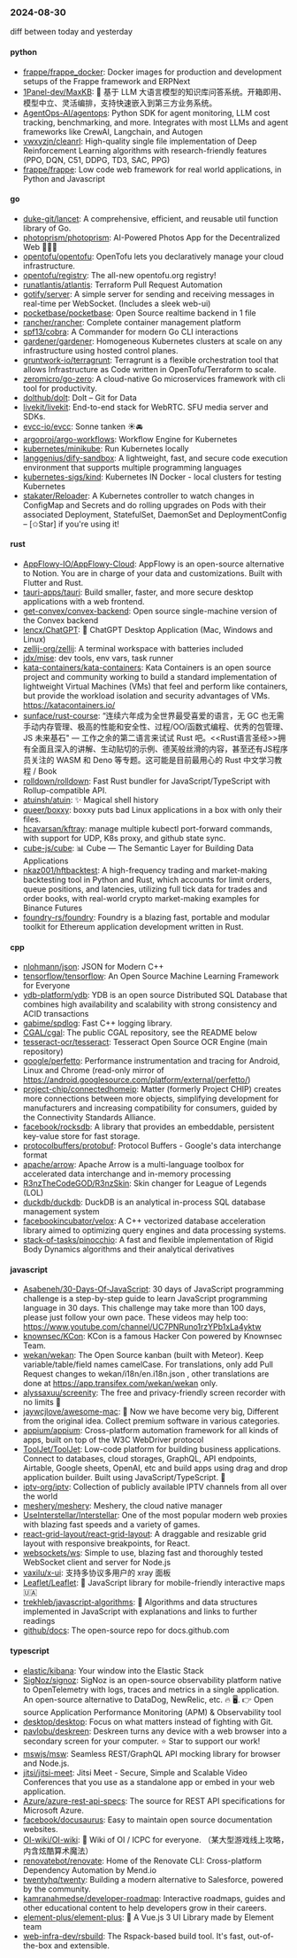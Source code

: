 ### 2024-08-30
diff between today and yesterday

#### python
* [frappe/frappe_docker](https://github.com/frappe/frappe_docker): Docker images for production and development setups of the Frappe framework and ERPNext
* [1Panel-dev/MaxKB](https://github.com/1Panel-dev/MaxKB): 🚀 基于 LLM 大语言模型的知识库问答系统。开箱即用、模型中立、灵活编排，支持快速嵌入到第三方业务系统。
* [AgentOps-AI/agentops](https://github.com/AgentOps-AI/agentops): Python SDK for agent monitoring, LLM cost tracking, benchmarking, and more. Integrates with most LLMs and agent frameworks like CrewAI, Langchain, and Autogen
* [vwxyzjn/cleanrl](https://github.com/vwxyzjn/cleanrl): High-quality single file implementation of Deep Reinforcement Learning algorithms with research-friendly features (PPO, DQN, C51, DDPG, TD3, SAC, PPG)
* [frappe/frappe](https://github.com/frappe/frappe): Low code web framework for real world applications, in Python and Javascript

#### go
* [duke-git/lancet](https://github.com/duke-git/lancet): A comprehensive, efficient, and reusable util function library of Go.
* [photoprism/photoprism](https://github.com/photoprism/photoprism): AI-Powered Photos App for the Decentralized Web 🌈💎✨
* [opentofu/opentofu](https://github.com/opentofu/opentofu): OpenTofu lets you declaratively manage your cloud infrastructure.
* [opentofu/registry](https://github.com/opentofu/registry): The all-new opentofu.org registry!
* [runatlantis/atlantis](https://github.com/runatlantis/atlantis): Terraform Pull Request Automation
* [gotify/server](https://github.com/gotify/server): A simple server for sending and receiving messages in real-time per WebSocket. (Includes a sleek web-ui)
* [pocketbase/pocketbase](https://github.com/pocketbase/pocketbase): Open Source realtime backend in 1 file
* [rancher/rancher](https://github.com/rancher/rancher): Complete container management platform
* [spf13/cobra](https://github.com/spf13/cobra): A Commander for modern Go CLI interactions
* [gardener/gardener](https://github.com/gardener/gardener): Homogeneous Kubernetes clusters at scale on any infrastructure using hosted control planes.
* [gruntwork-io/terragrunt](https://github.com/gruntwork-io/terragrunt): Terragrunt is a flexible orchestration tool that allows Infrastructure as Code written in OpenTofu/Terraform to scale.
* [zeromicro/go-zero](https://github.com/zeromicro/go-zero): A cloud-native Go microservices framework with cli tool for productivity.
* [dolthub/dolt](https://github.com/dolthub/dolt): Dolt – Git for Data
* [livekit/livekit](https://github.com/livekit/livekit): End-to-end stack for WebRTC. SFU media server and SDKs.
* [evcc-io/evcc](https://github.com/evcc-io/evcc): Sonne tanken ☀️🚘
* [argoproj/argo-workflows](https://github.com/argoproj/argo-workflows): Workflow Engine for Kubernetes
* [kubernetes/minikube](https://github.com/kubernetes/minikube): Run Kubernetes locally
* [langgenius/dify-sandbox](https://github.com/langgenius/dify-sandbox): A lightweight, fast, and secure code execution environment that supports multiple programming languages
* [kubernetes-sigs/kind](https://github.com/kubernetes-sigs/kind): Kubernetes IN Docker - local clusters for testing Kubernetes
* [stakater/Reloader](https://github.com/stakater/Reloader): A Kubernetes controller to watch changes in ConfigMap and Secrets and do rolling upgrades on Pods with their associated Deployment, StatefulSet, DaemonSet and DeploymentConfig – [✩Star] if you're using it!

#### rust
* [AppFlowy-IO/AppFlowy-Cloud](https://github.com/AppFlowy-IO/AppFlowy-Cloud): AppFlowy is an open-source alternative to Notion. You are in charge of your data and customizations. Built with Flutter and Rust.
* [tauri-apps/tauri](https://github.com/tauri-apps/tauri): Build smaller, faster, and more secure desktop applications with a web frontend.
* [get-convex/convex-backend](https://github.com/get-convex/convex-backend): Open source single-machine version of the Convex backend
* [lencx/ChatGPT](https://github.com/lencx/ChatGPT): 🔮 ChatGPT Desktop Application (Mac, Windows and Linux)
* [zellij-org/zellij](https://github.com/zellij-org/zellij): A terminal workspace with batteries included
* [jdx/mise](https://github.com/jdx/mise): dev tools, env vars, task runner
* [kata-containers/kata-containers](https://github.com/kata-containers/kata-containers): Kata Containers is an open source project and community working to build a standard implementation of lightweight Virtual Machines (VMs) that feel and perform like containers, but provide the workload isolation and security advantages of VMs. https://katacontainers.io/
* [sunface/rust-course](https://github.com/sunface/rust-course): “连续六年成为全世界最受喜爱的语言，无 GC 也无需手动内存管理、极高的性能和安全性、过程/OO/函数式编程、优秀的包管理、JS 未来基石" — 工作之余的第二语言来试试 Rust 吧。<<Rust语言圣经>>拥有全面且深入的讲解、生动贴切的示例、德芙般丝滑的内容，甚至还有JS程序员关注的 WASM 和 Deno 等专题。这可能是目前最用心的 Rust 中文学习教程 / Book
* [rolldown/rolldown](https://github.com/rolldown/rolldown): Fast Rust bundler for JavaScript/TypeScript with Rollup-compatible API.
* [atuinsh/atuin](https://github.com/atuinsh/atuin): ✨ Magical shell history
* [queer/boxxy](https://github.com/queer/boxxy): boxxy puts bad Linux applications in a box with only their files.
* [hcavarsan/kftray](https://github.com/hcavarsan/kftray): manage multiple kubectl port-forward commands, with support for UDP, K8s proxy, and github state sync.
* [cube-js/cube](https://github.com/cube-js/cube): 📊 Cube — The Semantic Layer for Building Data Applications
* [nkaz001/hftbacktest](https://github.com/nkaz001/hftbacktest): A high-frequency trading and market-making backtesting tool in Python and Rust, which accounts for limit orders, queue positions, and latencies, utilizing full tick data for trades and order books, with real-world crypto market-making examples for Binance Futures
* [foundry-rs/foundry](https://github.com/foundry-rs/foundry): Foundry is a blazing fast, portable and modular toolkit for Ethereum application development written in Rust.

#### cpp
* [nlohmann/json](https://github.com/nlohmann/json): JSON for Modern C++
* [tensorflow/tensorflow](https://github.com/tensorflow/tensorflow): An Open Source Machine Learning Framework for Everyone
* [ydb-platform/ydb](https://github.com/ydb-platform/ydb): YDB is an open source Distributed SQL Database that combines high availability and scalability with strong consistency and ACID transactions
* [gabime/spdlog](https://github.com/gabime/spdlog): Fast C++ logging library.
* [CGAL/cgal](https://github.com/CGAL/cgal): The public CGAL repository, see the README below
* [tesseract-ocr/tesseract](https://github.com/tesseract-ocr/tesseract): Tesseract Open Source OCR Engine (main repository)
* [google/perfetto](https://github.com/google/perfetto): Performance instrumentation and tracing for Android, Linux and Chrome (read-only mirror of https://android.googlesource.com/platform/external/perfetto/)
* [project-chip/connectedhomeip](https://github.com/project-chip/connectedhomeip): Matter (formerly Project CHIP) creates more connections between more objects, simplifying development for manufacturers and increasing compatibility for consumers, guided by the Connectivity Standards Alliance.
* [facebook/rocksdb](https://github.com/facebook/rocksdb): A library that provides an embeddable, persistent key-value store for fast storage.
* [protocolbuffers/protobuf](https://github.com/protocolbuffers/protobuf): Protocol Buffers - Google's data interchange format
* [apache/arrow](https://github.com/apache/arrow): Apache Arrow is a multi-language toolbox for accelerated data interchange and in-memory processing
* [R3nzTheCodeGOD/R3nzSkin](https://github.com/R3nzTheCodeGOD/R3nzSkin): Skin changer for League of Legends (LOL)
* [duckdb/duckdb](https://github.com/duckdb/duckdb): DuckDB is an analytical in-process SQL database management system
* [facebookincubator/velox](https://github.com/facebookincubator/velox): A C++ vectorized database acceleration library aimed to optimizing query engines and data processing systems.
* [stack-of-tasks/pinocchio](https://github.com/stack-of-tasks/pinocchio): A fast and flexible implementation of Rigid Body Dynamics algorithms and their analytical derivatives

#### javascript
* [Asabeneh/30-Days-Of-JavaScript](https://github.com/Asabeneh/30-Days-Of-JavaScript): 30 days of JavaScript programming challenge is a step-by-step guide to learn JavaScript programming language in 30 days. This challenge may take more than 100 days, please just follow your own pace. These videos may help too: https://www.youtube.com/channel/UC7PNRuno1rzYPb1xLa4yktw
* [knownsec/KCon](https://github.com/knownsec/KCon): KCon is a famous Hacker Con powered by Knownsec Team.
* [wekan/wekan](https://github.com/wekan/wekan): The Open Source kanban (built with Meteor). Keep variable/table/field names camelCase. For translations, only add Pull Request changes to wekan/i18n/en.i18n.json , other translations are done at https://app.transifex.com/wekan/wekan only.
* [alyssaxuu/screenity](https://github.com/alyssaxuu/screenity): The free and privacy-friendly screen recorder with no limits 🎥
* [jaywcjlove/awesome-mac](https://github.com/jaywcjlove/awesome-mac):  Now we have become very big, Different from the original idea. Collect premium software in various categories.
* [appium/appium](https://github.com/appium/appium): Cross-platform automation framework for all kinds of apps, built on top of the W3C WebDriver protocol
* [ToolJet/ToolJet](https://github.com/ToolJet/ToolJet): Low-code platform for building business applications. Connect to databases, cloud storages, GraphQL, API endpoints, Airtable, Google sheets, OpenAI, etc and build apps using drag and drop application builder. Built using JavaScript/TypeScript. 🚀
* [iptv-org/iptv](https://github.com/iptv-org/iptv): Collection of publicly available IPTV channels from all over the world
* [meshery/meshery](https://github.com/meshery/meshery): Meshery, the cloud native manager
* [UseInterstellar/Interstellar](https://github.com/UseInterstellar/Interstellar): One of the most popular modern web proxies with blazing fast speeds and a variety of games.
* [react-grid-layout/react-grid-layout](https://github.com/react-grid-layout/react-grid-layout): A draggable and resizable grid layout with responsive breakpoints, for React.
* [websockets/ws](https://github.com/websockets/ws): Simple to use, blazing fast and thoroughly tested WebSocket client and server for Node.js
* [vaxilu/x-ui](https://github.com/vaxilu/x-ui): 支持多协议多用户的 xray 面板
* [Leaflet/Leaflet](https://github.com/Leaflet/Leaflet): 🍃 JavaScript library for mobile-friendly interactive maps 🇺🇦
* [trekhleb/javascript-algorithms](https://github.com/trekhleb/javascript-algorithms): 📝 Algorithms and data structures implemented in JavaScript with explanations and links to further readings
* [github/docs](https://github.com/github/docs): The open-source repo for docs.github.com

#### typescript
* [elastic/kibana](https://github.com/elastic/kibana): Your window into the Elastic Stack
* [SigNoz/signoz](https://github.com/SigNoz/signoz): SigNoz is an open-source observability platform native to OpenTelemetry with logs, traces and metrics in a single application. An open-source alternative to DataDog, NewRelic, etc. 🔥 🖥. 👉 Open source Application Performance Monitoring (APM) & Observability tool
* [desktop/desktop](https://github.com/desktop/desktop): Focus on what matters instead of fighting with Git.
* [pavlobu/deskreen](https://github.com/pavlobu/deskreen): Deskreen turns any device with a web browser into a secondary screen for your computer. ⭐️ Star to support our work!
* [mswjs/msw](https://github.com/mswjs/msw): Seamless REST/GraphQL API mocking library for browser and Node.js.
* [jitsi/jitsi-meet](https://github.com/jitsi/jitsi-meet): Jitsi Meet - Secure, Simple and Scalable Video Conferences that you use as a standalone app or embed in your web application.
* [Azure/azure-rest-api-specs](https://github.com/Azure/azure-rest-api-specs): The source for REST API specifications for Microsoft Azure.
* [facebook/docusaurus](https://github.com/facebook/docusaurus): Easy to maintain open source documentation websites.
* [OI-wiki/OI-wiki](https://github.com/OI-wiki/OI-wiki): 🌟 Wiki of OI / ICPC for everyone. （某大型游戏线上攻略，内含炫酷算术魔法）
* [renovatebot/renovate](https://github.com/renovatebot/renovate): Home of the Renovate CLI: Cross-platform Dependency Automation by Mend.io
* [twentyhq/twenty](https://github.com/twentyhq/twenty): Building a modern alternative to Salesforce, powered by the community.
* [kamranahmedse/developer-roadmap](https://github.com/kamranahmedse/developer-roadmap): Interactive roadmaps, guides and other educational content to help developers grow in their careers.
* [element-plus/element-plus](https://github.com/element-plus/element-plus): 🎉 A Vue.js 3 UI Library made by Element team
* [web-infra-dev/rsbuild](https://github.com/web-infra-dev/rsbuild): The Rspack-based build tool. It's fast, out-of-the-box and extensible.
